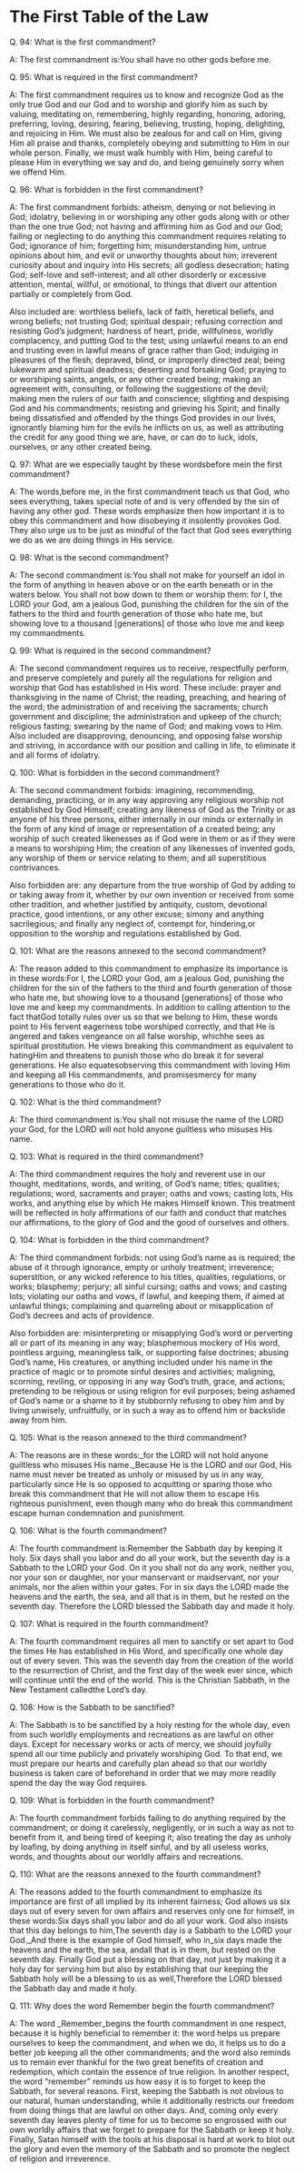 # The First Table of the Law

Q. 94: What is the first commandment?

A: The first commandment is:You shall have no other gods before me.

Q. 95: What is required in the first commandment?

A: The first commandment requires us to know and recognize God as the only true God and our God and to worship and glorify him as such by valuing, meditating on, remembering, highly regarding, honoring, adoring, preferring, loving, desiring, fearing, believing, trusting, hoping, delighting, and rejoicing in Him. We must also be zealous for and call on Him, giving Him all praise and thanks, completely obeying and submitting to Him in our whole person. Finally, we must walk humbly with Him, being careful to please Him in everything we say and do, and being genuinely sorry when we offend Him.

Q. 96: What is forbidden in the first commandment?

A: The first commandment forbids: atheism, denying or not believing in God; idolatry, believing in or worshiping any other gods along with or other than the one true God; not having and affirming him as God and our God; failing or neglecting to do anything this commandment requires relating to God; ignorance of him; forgetting him; misunderstanding him, untrue opinions about him, and evil or unworthy thoughts about him; irreverent curiosity about and inquiry into His secrets; all godless desecration; hating God; self-love and self-interest; and all other disorderly or excessive attention, mental, willful, or emotional, to things that divert our attention partially or completely from God.

Also included are: worthless beliefs, lack of faith, heretical beliefs, and wrong beliefs; not trusting God; spiritual despair; refusing correction and resisting God’s judgment; hardness of heart, pride, willfulness, worldly complacency, and putting God to the test; using unlawful means to an end and trusting even in lawful means of grace rather than God; indulging in pleasures of the flesh; depraved, blind, or improperly directed zeal; being lukewarm and spiritual deadness; deserting and forsaking God; praying to or worshiping saints, angels, or any other created being; making an agreement with, consulting, or following the suggestions of the devil; making men the rulers of our faith and conscience; slighting and despising God and his commandments; resisting and grieving his Spirit; and finally being dissatisfied and offended by the things God provides in our lives, ignorantly blaming him for the evils he inflicts on us, as well as attributing the credit for any good thing we are, have, or can do to luck, idols, ourselves, or any other created being.

Q. 97: What are we especially taught by these wordsbefore mein the first commandment?

A: The words,before me, in the first commandment teach us that God, who sees everything, takes special note of and is very offended by the sin of having any other god. These words emphasize then how important it is to obey this commandment and how disobeying it insolently provokes God. They also urge us to be just as mindful of the fact that God sees everything we do as we are doing things in His service.

Q. 98: What is the second commandment?

A: The second commandment is:You shall not make for yourself an idol in the form of anything in heaven above or on the earth beneath or in the waters below. You shall not bow down to them or worship them: for I, the LORD your God, am a jealous God, punishing the children for the sin of the fathers to the third and fourth generation of those who hate me, but showing love to a thousand [generations] of those who love me and keep my commandments.

Q. 99: What is required in the second commandment?

A: The second commandment requires us to receive, respectfully perform, and preserve completely and purely all the regulations for religion and worship that God has established in His word. These include: prayer and thanksgiving in the name of Christ; the reading, preaching, and hearing of the word; the administration of and receiving the sacraments; church government and discipline; the administration and upkeep of the church; religious fasting; swearing by the name of God; and making vows to Him. Also included are disapproving, denouncing, and opposing false worship and striving, in accordance with our position and calling in life, to eliminate it and all forms of idolatry.

Q. 100: What is forbidden in the second commandment?

A: The second commandment forbids: imagining, recommending, demanding, practicing, or in any way approving any religious worship not established by God Himself; creating any likeness of God as the Trinity or as anyone of his three persons, either internally in our minds or externally in the form of any kind of image or representation of a created being; any worship of such created likenesses as if God were in them or as if they were a means to worshiping Him; the creation of any likenesses of invented gods, any worship of them or service relating to them; and all superstitious contrivances.

Also forbidden are: any departure from the true worship of God by adding to or taking away from it, whether by our own invention or received from some other tradition, and whether justified by antiquity, custom, devotional practice, good intentions, or any other excuse; simony and anything sacrilegious; and finally any neglect of, contempt for, hindering,or opposition to the worship and regulations established by God.

Q. 101: What are the reasons annexed to the second commandment?

A: The reason added to this commandment to emphasize its importance is in these words:For I, the LORD your God, am a jealous God, punishing the children for the sin of the fathers to the third and fourth generation of those who hate me, but showing love to a thousand [generations] of those who love me and keep my commandments. In addition to calling attention to the fact thatGod totally rules over us so that we belong to Him, these words point to His fervent eagerness tobe worshiped correctly, and that He is angered and takes vengeance on all false worship, whichhe sees as spiritual prostitution. He views breaking this commandment as equivalent to hatingHim and threatens to punish those who do break it for several generations. He also equatesobserving this commandment with loving Him and keeping all His commandments, and promisesmercy for many generations to those who do it.

Q. 102: What is the third commandment?

A: The third commandment is:You shall not misuse the name of the LORD your God, for the LORD will not hold anyone guiltless who misuses His name.

Q. 103: What is required in the third commandment?

A: The third commandment requires the holy and reverent use in our thought, meditations, words, and writing, of God’s name; titles; qualities; regulations; word, sacraments and prayer; oaths and vows; casting lots, His works, and anything else by which He makes Himself known. This treatment will be reflected in holy affirmations of our faith and conduct that matches our affirmations, to the glory of God and the good of ourselves and others.

Q. 104: What is forbidden in the third commandment?

A: The third commandment forbids: not using God’s name as is required; the abuse of it through ignorance, empty or unholy treatment; irreverence; superstition, or any wicked reference to his titles, qualities, regulations, or works; blasphemy; perjury; all sinful cursing; oaths and vows; and casting lots; violating our oaths and vows, if lawful, and keeping them, if aimed at unlawful things; complaining and quarreling about or misapplication of God’s decrees and acts of providence.

Also forbidden are: misinterpreting or misapplying God’s word or perverting all or part of its meaning in any way; blasphemous mockery of His word, pointless arguing, meaningless talk, or supporting false doctrines; abusing God’s name, His creatures, or anything included under his name in the practice of magic or to promote sinful desires and activities; maligning, scorning, reviling, or opposing in any way God’s truth, grace, and actions; pretending to be religious or using religion for evil purposes; being ashamed of God’s name or a shame to it by stubbornly refusing to obey him and by living unwisely, unfruitfully, or in such a way as to offend him or backslide away from him.

Q. 105: What is the reason annexed to the third commandment?

A: The reasons are in these words:_for the LORD will not hold anyone guiltless who misuses His name._Because He is the LORD and our God, His name must never be treated as unholy or misused by us in any way, particularly since He is so opposed to acquitting or sparing those who break this commandment that He will not allow them to escape His righteous punishment, even though many who do break this commandment escape human condemnation and punishment.

Q. 106: What is the fourth commandment?

A: The fourth commandment is:Remember the Sabbath day by keeping it holy. Six days shall you labor and do all your work, but the seventh day is a Sabbath to the LORD your God. On it you shall not do any work, neither you, nor your son or daughter, nor your manservant or maidservant, nor your animals, nor the alien within your gates. For in six days the LORD made the heavens and the earth, the sea, and all that is in them, but he rested on the seventh day. Therefore the LORD blessed the Sabbath day and made it holy.

Q. 107: What is required in the fourth commandment?

A: The fourth commandment requires all men to sanctify or set apart to God the times He has established in His Word, and specifically one whole day out of every seven. This was the seventh day from the creation of the world to the resurrection of Christ, and the first day of the week ever since, which will continue until the end of the world. This is the Christian Sabbath, in the New Testament calledthe Lord’s day.

Q. 108: How is the Sabbath to be sanctified?

A: The Sabbath is to be sanctified by a holy resting for the whole day, even from such worldly employments and recreations as are lawful on other days. Except for necessary works or acts of mercy, we should joyfully spend all our time publicly and privately worshiping God. To that end, we must prepare our hearts and carefully plan ahead so that our worldly business is taken care of beforehand in order that we may more readily spend the day the way God requires.

Q. 109: What is forbidden in the fourth commandment?

A: The fourth commandment forbids failing to do anything required by the commandment; or doing it carelessly, negligently, or in such a way as not to benefit from it, and being tired of keeping it; also treating the day as unholy by loafing, by doing anything in itself sinful, and by all useless works, words, and thoughts about our worldly affairs and recreations.

Q. 110: What are the reasons annexed to the fourth commandment?

A: The reasons added to the fourth commandment to emphasize its importance are first of all implied by its inherent fairness; God allows us six days out of every seven for own affairs and reserves only one for himself, in these words:Six days shall you labor and do all your work. God also insists that this day belongs to him,The seventh day is a Sabbath to the LORD your God._And there is the example of God himself, who in_six days made the heavens and the earth, the sea, andall that is in them, but rested on the seventh day. Finally God put a blessing on that day, not just by making it a holy day for serving him but also by establishing that our keeping the Sabbath holy will be a blessing to us as well,Therefore the LORD blessed the Sabbath day and made it holy.

Q. 111: Why does the word Remember begin the fourth commandment?

A: The word _Remember_begins the fourth commandment in one respect, because it is highly beneficial to remember it: the word helps us prepare ourselves to keep the commandment, and when we do, it helps us to do a better job keeping all the other commandments; and the word also reminds us to remain ever thankful for the two great benefits of creation and redemption, which contain the essence of true religion. In another respect, the word “remember” reminds us how easy it is to forget to keep the Sabbath, for several reasons. First, keeping the Sabbath is not obvious to our natural, human understanding, while it additionally restricts our freedom from doing things that are lawful on other days. And, coming only every seventh day leaves plenty of time for us to become so engrossed with our own worldly affairs that we forget to prepare for the Sabbath or keep it holy. Finally, Satan himself with the tools at his disposal is hard at work to blot out the glory and even the memory of the Sabbath and so promote the neglect of religion and irreverence.
